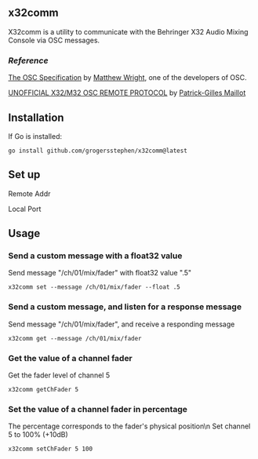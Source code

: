 ## x32comm

X32comm is a utility to communicate with the Behringer X32 Audio Mixing Console via OSC messages.

### *Reference*
[The OSC Specification](https://opensoundcontrol.stanford.edu/spec-1_0.html) by [Matthew Wright](https://github.com/matthewjameswright), one of the developers of OSC.

[UNOFFICIAL X32/M32 OSC REMOTE PROTOCOL](https://tostibroeders.nl/wp-content/uploads/2020/02/X32-OSC.pdf) by [Patrick-Gilles Maillot](https://github.com/pmaillot/)

## Installation

If Go is installed:
```
go install github.com/grogersstephen/x32comm@latest
```

## Set up

Remote Addr

Local Port

## Usage

### Send a custom message with a float32 value
Send message "/ch/01/mix/fader" with float32 value ".5"
```
x32comm set --message /ch/01/mix/fader --float .5
```

### Send a custom message, and listen for a response message
Send message "/ch/01/mix/fader", and receive a responding message
```
x32comm get --message /ch/01/mix/fader
```

### Get the value of a channel fader
Get the fader level of channel 5
```
x32comm getChFader 5
```

### Set the value of a channel fader in percentage
The percentage corresponds to the fader's physical position\n
Set channel 5 to 100% (+10dB)
```
x32comm setChFader 5 100
```
